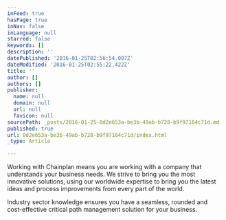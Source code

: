 ```yaml
---
inFeed: true
hasPage: true
inNav: false
inLanguage: null
starred: false
keywords: []
description: ''
datePublished: '2016-01-25T02:56:54.007Z'
dateModified: '2016-01-25T02:55:22.422Z'
title: ''
author: []
authors: []
publisher:
  name: null
  domain: null
  url: null
  favicon: null
sourcePath: _posts/2016-01-25-0d2e653a-be3b-49ab-b728-b9f97164c71d.md
published: true
url: 0d2e653a-be3b-49ab-b728-b9f97164c71d/index.html
_type: Article

---
```

Working with Chainplan means you are working with a company that understands your business needs. We strive to bring you the most innovative solutions, using our worldwide expertise to bring you the latest ideas and process improvements from every part of the world.

Industry sector knowledge ensures you have a seamless, rounded and cost-effective critical path management solution for your business.